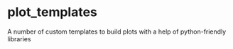 # plot_templates
A number of custom templates to build plots with a help of python-friendly libraries
